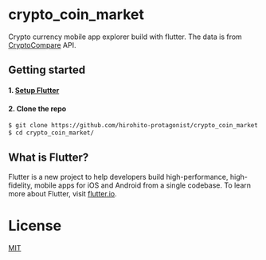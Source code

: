 # crypto_coin_market
Crypto currency mobile app explorer build with flutter.
The data is from [CryptoCompare](https://www.cryptocompare.com/) API.

## Getting started

#### 1. [Setup Flutter](https://flutter.io/setup/)

#### 2. Clone the repo

```sh
$ git clone https://github.com/hirohito-protagonist/crypto_coin_market.git
$ cd crypto_coin_market/
```

## What is Flutter?

Flutter is a new project to help developers build high-performance,
high-fidelity, mobile apps for iOS and Android from a single codebase.
To learn more about Flutter, visit [flutter.io](https://flutter.io/).

# License
[MIT](/LICENSE)